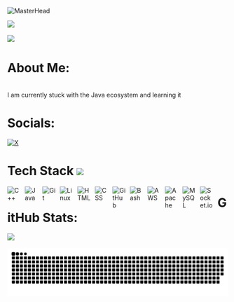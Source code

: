 ![MasterHead](https://i.pinimg.com/originals/ca/26/2e/ca262e0354eea311c41134c3e4bc3bc2.gif?alt=media&token=91c0c7b2-93c3-4029-b011-1a8703c5730d)

[![](https://visitcount.itsvg.in/api?id=Mayurdpatil67&icon=5&color=13)](https://visitcount.itsvg.in)
<p>
  <img src="https://readme-typing-svg.herokuapp.com?font=IBM+Plex+Sans&color=00FF00&size=20&lines=Hi!+Welcome+to+my+GitHub+profile..;My+name+is+Mayur..;A+programmer+|+developer..;Always+learning+new+things.." />
</p>

# About Me:
<br>I am currently stuck with the Java ecosystem and learning it <br>

# Socials:
[![X](https://img.shields.io/badge/X-black.svg?logo=X&logoColor=white)](https://x.com/https://x.com/mayurstwt1) 

# Tech Stack <img src="https://media2.giphy.com/media/QssGEmpkyEOhBCb7e1/giphy.gif?cid=ecf05e47a0n3gi1bfqntqmob8g9aid1oyj2wr3ds3mg700bl&rid=giphy.gif" width=32px>

<img align="left" alt="C++" width="30px" style="padding-right:10px;" src="https://cdn.jsdelivr.net/gh/devicons/devicon/icons/cplusplus/cplusplus-line.svg" />
<img align="left" alt="Java" width="30px" style="padding-right:10px;" src="https://cdn.jsdelivr.net/gh/devicons/devicon/icons/java/java-original.svg" />
<img align="left" alt="Git" width="30px" style="padding-right:10px;" src="https://cdn.jsdelivr.net/gh/devicons/devicon/icons/git/git-original.svg" />
<img align="left" alt="Linux" width="30px" style="padding-right:10px;" src="https://cdn.jsdelivr.net/gh/devicons/devicon/icons/linux/linux-original.svg" />
<img align="left" alt="HTML" width="30px" style="padding-right:10px;" src="https://cdn.jsdelivr.net/gh/devicons/devicon/icons/html5/html5-plain.svg" />
<img align="left" alt="CSS" width="30px" style="padding-right:10px;" src="https://cdn.jsdelivr.net/gh/devicons/devicon/icons/css3/css3-plain.svg" />
<img align="left" alt="GitHub" width="30px" style="padding-right:10px;" src="https://cdn.jsdelivr.net/gh/devicons/devicon/icons/github/github-original.svg" />
<img align="left" alt="Bash" width="30px" style="padding-right:10px;" src="https://cdn.jsdelivr.net/gh/devicons/devicon/icons/bash/bash-original.svg" />
<img align="left" alt="AWS" width="30px" style="padding-right:10px;" src="https://cdn.jsdelivr.net/gh/devicons/devicon/icons/amazonwebservices/amazonwebservices-original-wordmark.svg" />
<img align="left" alt="Apache" width="30px" style="padding-right:10px;" src="https://cdn.jsdelivr.net/gh/devicons/devicon/icons/apache/apache-original.svg" />
<img align="left" alt="MySQL" width="30px" style="padding-right:10px;" src="https://cdn.jsdelivr.net/gh/devicons/devicon/icons/mysql/mysql-original.svg" />
<img align="left" alt="Socket.io" width="30px" style="padding-right:10px;" src="https://cdn.jsdelivr.net/gh/devicons/devicon/icons/socketio/socketio-original.svg" />

# GitHub Stats:
![](https://github-readme-streak-stats.herokuapp.com/?user=Mayurdpatil67&theme=midnight-purple&hide_border=true)<br/>

<p align="center">
  <img  src="https://raw.githubusercontent.com/Elanza-48/Elanza-48/main/resources/img/github-contribution-grid-snake.svg" alt="example" />
</p>
